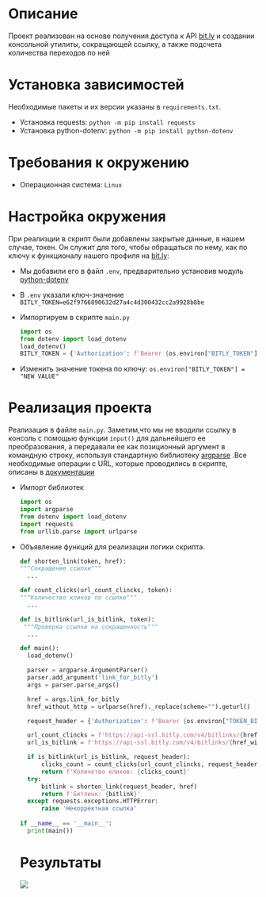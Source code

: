 # Описание

Проект реализован на основе получения доступа к API [bit.ly](https://bitly.com) и создании консольной утилиты, сокращающей ссылку, а также подсчета количества переходов по ней

# Установка зависимостей

Необходимые пакеты и их версии указаны в `requirements.txt`.
- Установка requests:
    `python -m pip install requests`
- Установка python-dotenv:
    `python -m pip install python-dotenv`
    
# Требования к окружению

- Операционная система: `Linux`

# Настройка окружения

При реализции в скрипт были добавлены закрытые данные, в нашем случае, токен. Он служит для того, чтобы обращаться по нему, как по ключу к функционалу нашего профиля на [bit.ly](https://bitly.com):
- Мы добавили его в файл `.env`, предварительно установив модуль [python-dotenv](https://pypi.org/project/python-dotenv/)
- В `.env` указали ключ-значение
  `BITLY_TOKEN=e62f9766890632d27a4c4d300432cc2a9928b8be`
- Импортируем в скрипте `main.py`

  ```python
  import os
  from dotenv import load_dotenv
  load_dotenv()
  BITLY_TOKEN = {'Authorization': f'Bearer {os.environ["BITLY_TOKEN"]}'}
  ```
 - Изменить значение токена по ключу:
  `os.environ["BITLY_TOKEN"] = "NEW VALUE"`
  # Реализация проекта
  Реализация в файле `main.py`. Заметим,что мы не вводили ссылку в консоль с помощью функции `input()` для дальнейшего ее преобразования, а передавали ее как позиционный аргумент в командную строку, используя стандартную библиотеку [argparse](https://slides.dvmn.org/argparse/#/) .Все необходимые операции с URL, которые проводились в скрипте, описаны в [документации](https://gist.github.com/dvmn-tasks/58f5fdf7b8eb61ea4ed1b528b74d1ab5#GetClicks)
  - Импорт библиотек
  
    ```python
    import os
    import argparse
    from dotenv import load_dotenv
    import requests
    from urllib.parse import urlparse
    ```
 - Объявление функций для реализации логики скрипта.
 
    ```python
    def shorten_link(token, href):
    """Сокращение ссылки"""
      ...
    ```
    ```python
    def count_clicks(url_count_clincks, token):
    """Количество кликов по ссылке"""
      ...
    ```
    ```python
    def is_bitlink(url_is_bitlink, token):
     """Проверка ссылки на сокращенность"""
      ...
    ```
    ```python
    def main():
      load_dotenv()

      parser = argparse.ArgumentParser()
      parser.add_argument('link_for_bitly')
      args = parser.parse_args()

      href = args.link_for_bitly
      href_without_http = urlparse(href)._replace(scheme="").geturl()

      request_header = {'Authorization': f'Bearer {os.environ["TOKEN_BITLY"]}'}

      url_count_clincks = f'https://api-ssl.bitly.com/v4/bitlinks/{href_without_http}/clicks/summary'
      url_is_bitlink = f'https://api-ssl.bitly.com/v4/bitlinks/{href_without_http}'

      if is_bitlink(url_is_bitlink, request_header):
          clicks_count = count_clicks(url_count_clincks, request_header)
          return f'Количетво кликов: {clicks_count}'
      try:
          bitlink = shorten_link(request_header, href)
          return f'Битлинк: {bitlink}'
      except requests.exceptions.HTTPError:
          raise 'Некорректная ссылка'
          
    if __name__ == '__main__':
      print(main())
    ```
    # Результаты
    ![](https://dvmn.org/media/Screenshot_from_2018-10-31_15-00-02.png)
